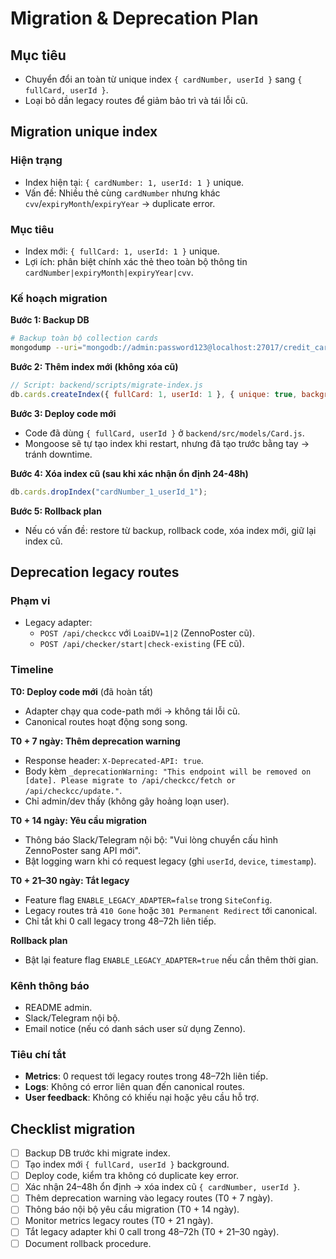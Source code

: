 # Migration & Deprecation Plan

## Mục tiêu
- Chuyển đổi an toàn từ unique index `{ cardNumber, userId }` sang `{ fullCard, userId }`.
- Loại bỏ dần legacy routes để giảm bảo trì và tái lỗi cũ.

## Migration unique index

### Hiện trạng
- Index hiện tại: `{ cardNumber: 1, userId: 1 }` unique.
- Vấn đề: Nhiều thẻ cùng `cardNumber` nhưng khác `cvv`/`expiryMonth`/`expiryYear` → duplicate error.

### Mục tiêu
- Index mới: `{ fullCard: 1, userId: 1 }` unique.
- Lợi ích: phân biệt chính xác thẻ theo toàn bộ thông tin `cardNumber|expiryMonth|expiryYear|cvv`.

### Kế hoạch migration

**Bước 1: Backup DB**
```bash
# Backup toàn bộ collection cards
mongodump --uri="mongodb://admin:password123@localhost:27017/credit_card_checker?authSource=admin" --collection=cards --out=/opt/apps/creditv2/db_backups/pre-migration-$(date +%Y%m%d)
```

**Bước 2: Thêm index mới (không xóa cũ)**
```javascript
// Script: backend/scripts/migrate-index.js
db.cards.createIndex({ fullCard: 1, userId: 1 }, { unique: true, background: true });
```

**Bước 3: Deploy code mới**
- Code đã dùng `{ fullCard, userId }` ở `backend/src/models/Card.js`.
- Mongoose sẽ tự tạo index khi restart, nhưng đã tạo trước bằng tay → tránh downtime.

**Bước 4: Xóa index cũ (sau khi xác nhận ổn định 24-48h)**
```javascript
db.cards.dropIndex("cardNumber_1_userId_1");
```

**Bước 5: Rollback plan**
- Nếu có vấn đề: restore từ backup, rollback code, xóa index mới, giữ lại index cũ.

## Deprecation legacy routes

### Phạm vi
- Legacy adapter:
  - `POST /api/checkcc` với `LoaiDV=1|2` (ZennoPoster cũ).
  - `POST /api/checker/start|check-existing` (FE cũ).

### Timeline

**T0: Deploy code mới** (đã hoàn tất)
- Adapter chạy qua code-path mới → không tái lỗi cũ.
- Canonical routes hoạt động song song.

**T0 + 7 ngày: Thêm deprecation warning**
- Response header: `X-Deprecated-API: true`.
- Body kèm `_deprecationWarning: "This endpoint will be removed on [date]. Please migrate to /api/checkcc/fetch or /api/checkcc/update."`.
- Chỉ admin/dev thấy (không gây hoảng loạn user).

**T0 + 14 ngày: Yêu cầu migration**
- Thông báo Slack/Telegram nội bộ: "Vui lòng chuyển cấu hình ZennoPoster sang API mới".
- Bật logging warn khi có request legacy (ghi `userId`, `device`, `timestamp`).

**T0 + 21–30 ngày: Tắt legacy**
- Feature flag `ENABLE_LEGACY_ADAPTER=false` trong `SiteConfig`.
- Legacy routes trả `410 Gone` hoặc `301 Permanent Redirect` tới canonical.
- Chỉ tắt khi 0 call legacy trong 48–72h liên tiếp.

**Rollback plan**
- Bật lại feature flag `ENABLE_LEGACY_ADAPTER=true` nếu cần thêm thời gian.

### Kênh thông báo
- README admin.
- Slack/Telegram nội bộ.
- Email notice (nếu có danh sách user sử dụng Zenno).

### Tiêu chí tắt
- **Metrics**: 0 request tới legacy routes trong 48–72h liên tiếp.
- **Logs**: Không có error liên quan đến canonical routes.
- **User feedback**: Không có khiếu nại hoặc yêu cầu hỗ trợ.

## Checklist migration

- [ ] Backup DB trước khi migrate index.
- [ ] Tạo index mới `{ fullCard, userId }` background.
- [ ] Deploy code, kiểm tra không có duplicate key error.
- [ ] Xác nhận 24–48h ổn định → xóa index cũ `{ cardNumber, userId }`.
- [ ] Thêm deprecation warning vào legacy routes (T0 + 7 ngày).
- [ ] Thông báo nội bộ yêu cầu migration (T0 + 14 ngày).
- [ ] Monitor metrics legacy routes (T0 + 21 ngày).
- [ ] Tắt legacy adapter khi 0 call trong 48–72h (T0 + 21–30 ngày).
- [ ] Document rollback procedure.
